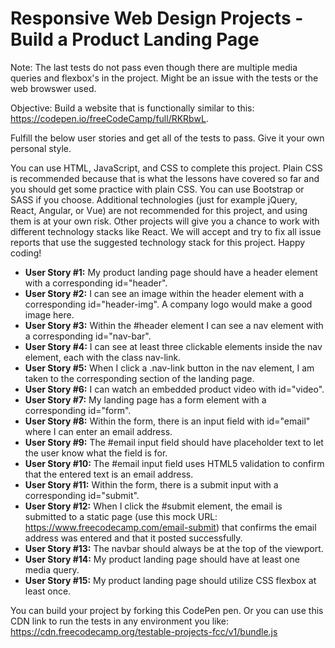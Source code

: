 # Responsive Web Design Projects - Build a Product Landing Page

Note: The last tests do not pass even though there are multiple media queries and flexbox's in the project. Might be an issue with the tests or the web browswer used.

Objective: Build a website that is functionally similar to this: https://codepen.io/freeCodeCamp/full/RKRbwL.

Fulfill the below user stories and get all of the tests to pass. Give it your own personal style.

You can use HTML, JavaScript, and CSS to complete this project. Plain CSS is recommended because that is what the lessons 
have covered so far and you should get some practice with plain CSS. You can use Bootstrap or SASS if you choose. Additional 
technologies (just for example jQuery, React, Angular, or Vue) are not recommended for this project, and using them is at your 
own risk. Other projects will give you a chance to work with different technology stacks like React. We will accept and try 
to fix all issue reports that use the suggested technology stack for this project. Happy coding!

- **User Story #1:** My product landing page should have a header element with a corresponding id="header".
- **User Story #2:** I can see an image within the header element with a corresponding id="header-img". A company logo would make a good image here.
- **User Story #3:** Within the #header element I can see a nav element with a corresponding id="nav-bar".
- **User Story #4:** I can see at least three clickable elements inside the nav element, each with the class nav-link.
- **User Story #5:** When I click a .nav-link button in the nav element, I am taken to the corresponding section of the landing page.
- **User Story #6:** I can watch an embedded product video with id="video".
- **User Story #7:** My landing page has a form element with a corresponding id="form".
- **User Story #8:** Within the form, there is an input field with id="email" where I can enter an email address.
- **User Story #9:** The #email input field should have placeholder text to let the user know what the field is for.
- **User Story #10:** The #email input field uses HTML5 validation to confirm that the entered text is an email address.
- **User Story #11:** Within the form, there is a submit input with a corresponding id="submit".
- **User Story #12:** When I click the #submit element, the email is submitted to a static page (use this mock URL: https://www.freecodecamp.com/email-submit) that confirms the email address was entered and that it posted successfully.
- **User Story #13:** The navbar should always be at the top of the viewport.
- **User Story #14:** My product landing page should have at least one media query.
- **User Story #15:** My product landing page should utilize CSS flexbox at least once.

You can build your project by forking this CodePen pen. Or you can use this CDN link to run the tests in any environment you 
like: https://cdn.freecodecamp.org/testable-projects-fcc/v1/bundle.js
